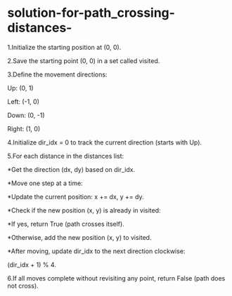 # solution-for-path_crossing-distances-

1.Initialize the starting position at (0, 0).

2.Save the starting point (0, 0) in a set called visited.

3.Define the movement directions:

Up: (0, 1)

Left: (-1, 0)

Down: (0, -1)

Right: (1, 0)

4.Initialize dir_idx = 0 to track the current direction (starts with Up).

5.For each distance in the distances list:

*Get the direction (dx, dy) based on dir_idx.

*Move one step at a time:

*Update the current position: x += dx, y += dy.

*Check if the new position (x, y) is already in visited:

*If yes, return True (path crosses itself).

*Otherwise, add the new position (x, y) to visited.

*After moving, update dir_idx to the next direction clockwise:

(dir_idx + 1) % 4.

6.If all moves complete without revisiting any point, return False (path does not cross).

